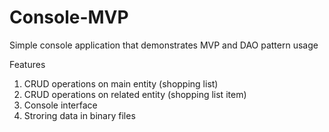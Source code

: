 # Console-MVP
Simple console application that demonstrates MVP and DAO pattern usage 

Features
<ol>
<li>CRUD operations on main entity (shopping list)</li>
<li>CRUD operations on related entity (shopping list item)</li>
<li>Console interface </li>
<li>Stroring data in binary files </li>
</ol>
